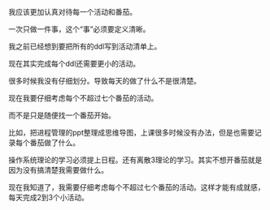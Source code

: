 我应该更加认真对待每一个活动和番茄。

一次只做一件事，这个“事”必须要定义清晰。

我之前已经想到要把所有的ddl写到活动清单上。

现在其实完成每个ddl还需要更小的活动。

很多时候我没有仔细划分。导致每天的做了什么不是很清楚。

现在我要仔细考虑每个不超过七个番茄的活动。

而不是只是随便找一个番茄开始。

比如，把进程管理的ppt整理成思维导图，上课很多时候没有办法，但是也需要记录每个番茄做了什么。

操作系统理论的学习必须提上日程。还有离散3理论的学习。其实不想开番茄就是因为没有搞清楚我需要做什么。

现在我知道了，我需要仔细考虑每个不超过七个番茄的活动。这样才能有成就感，每天完成2到3个小活动。

